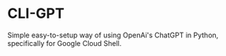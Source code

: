 # CLI-GPT
Simple easy-to-setup way of using OpenAi's ChatGPT in Python, specifically for Google Cloud Shell.
